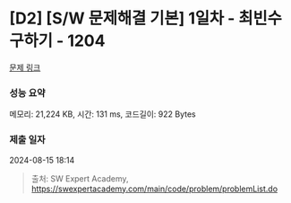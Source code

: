 # [D2] [S/W 문제해결 기본] 1일차 - 최빈수 구하기 - 1204 

[문제 링크](https://swexpertacademy.com/main/code/problem/problemDetail.do?contestProbId=AV13zo1KAAACFAYh) 

### 성능 요약

메모리: 21,224 KB, 시간: 131 ms, 코드길이: 922 Bytes

### 제출 일자

2024-08-15 18:14



> 출처: SW Expert Academy, https://swexpertacademy.com/main/code/problem/problemList.do